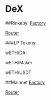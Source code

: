 # DeX


##Rinkeby:
[Factory](https://rinkeby.etherscan.io/address/0x97907da51dcb1f48267b648c46c5d8bd3a12c2d6#code)

[Router]()

###LP Tokens:

wETH/DAI

wETH/Maker

wETH/USDT


##Mainnet
[Factory]()

[Router]()